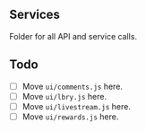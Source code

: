 ## Services
Folder for all API and service calls.

## Todo
- [ ] Move `ui/comments.js` here.
- [ ] Move `ui/lbry.js` here.
- [ ] Move `ui/livestream.js` here.
- [ ] Move `ui/rewards.js` here.
